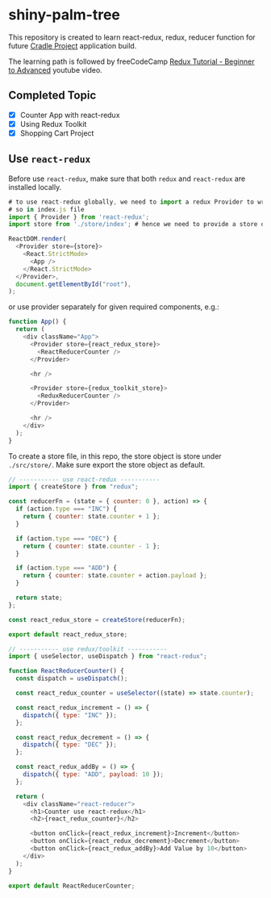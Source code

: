 # shiny-palm-tree

This repository is created to learn react-redux, redux, reducer function for future [Cradle Project](https://github.com/chuangyu-hscy/cradle-waddle) application build.

The learning path is followed by freeCodeCamp [Redux Tutorial - Beginner to Advanced](https://www.youtube.com/watch?v=zrs7u6bdbUw&t=142s) youtube video.

## Completed Topic
- [x] Counter App with react-redux
- [x] Using Redux Toolkit
- [x] Shopping Cart Project

## Use `react-redux`
Before use `react-redux`, make sure that both `redux` and `react-redux` are installed locally.

```javascript
# to use react-redux globally, we need to import a redux Provider to wrap the main application
# so in index.js file
import { Provider } from 'react-redux';
import store from './store/index'; # hence we need to provide a store object to the Provider

ReactDOM.render(
  <Provider store={store}>
    <React.StrictMode>
      <App />
    </React.StrictMode>
  </Provider>,
  document.getElementById("root"),
);
```

or use provider separately for given required components, e.g.:

```javascript
function App() {
  return (
    <div className="App">
      <Provider store={react_redux_store}>
        <ReactReducerCounter />
      </Provider>

      <hr />

      <Provider store={redux_toolkit_store}>
        <ReduxReducerCounter />
      </Provider>

      <hr />
    </div>
  );
}
```

To create a store file, in this repo, the store object is store under `./src/store/`. Make sure export the store object as default.
```javascript
// ----------- use react-redux ----------- 
import { createStore } from "redux";

const reducerFn = (state = { counter: 0 }, action) => {
  if (action.type === "INC") {
    return { counter: state.counter + 1 };
  }

  if (action.type === "DEC") {
    return { counter: state.counter - 1 };
  }

  if (action.type === "ADD") {
    return { counter: state.counter + action.payload };
  }

  return state;
};

const react_redux_store = createStore(reducerFn);

export default react_redux_store;

// ----------- use redux/toolkit ----------- 
import { useSelector, useDispatch } from "react-redux";

function ReactReducerCounter() {
  const dispatch = useDispatch();

  const react_redux_counter = useSelector((state) => state.counter);

  const react_redux_increment = () => {
    dispatch({ type: "INC" });
  };

  const react_redux_decrement = () => {
    dispatch({ type: "DEC" });
  };

  const react_redux_addBy = () => {
    dispatch({ type: "ADD", payload: 10 });
  };

  return (
    <div className="react-reducer">
      <h1>Counter use react-redux</h1>
      <h2>{react_redux_counter}</h2>

      <button onClick={react_redux_increment}>Increment</button>
      <button onClick={react_redux_decrement}>Decrement</button>
      <button onClick={react_redux_addBy}>Add Value by 10</button>
    </div>
  );
}

export default ReactReducerCounter;
```

